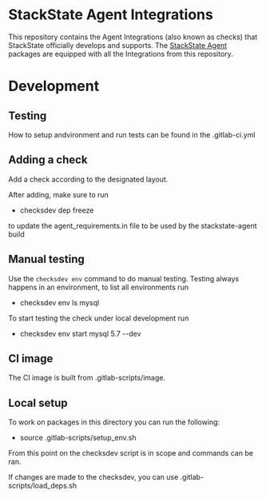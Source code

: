 # StackState Agent Integrations

This repository contains the Agent Integrations (also known as checks) that StackState
officially develops and supports. The [StackState Agent][1] packages are equipped with all the Integrations from this
repository.

# Development

## Testing

How to setup andvironment and run tests can be found in the .gitlab-ci.yml

## Adding a check

Add a check according to the designated layout.

After adding, make sure to run

- checksdev dep freeze

to update the agent_requirements.in file to be used by the stackstate-agent build

## Manual testing

Use the `checksdev env` command to do manual testing. Testing always happens in an environment, to list all environments run

- checksdev env ls mysql

To start testing the check under local development run

- checksdev env start mysql 5.7 --dev

## CI image
The CI image is built from .gitlab-scripts/image.

## Local setup

To work on packages in this directory you can run the following:

- source .gitlab-scripts/setup_env.sh

From this point on the checksdev script is in scope and commands can be ran.

If changes are made to the checksdev, you can use .gitlab-scripts/load_deps.sh

[1]: https://github.com/StackVista/stackstate-agent
